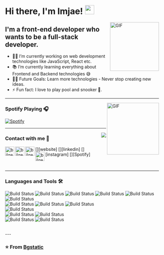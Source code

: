 # Hi there, I'm Imjae! <img width="30px" src="https://media.tenor.com/images/3b388fe03da271d2674faf85eb7c3fcd/tenor.gif" />

<img align="right" alt="GIF" height="160px" src="https://media.giphy.com/media/du3J3cXyzhj75IOgvA/giphy.gif" />

## I'm a front-end developer who wants to be a full-stack developer.

- 👨‍💻 I’m currently working on web development technologies like JavaScript, React etc.
- 📚 I’m currently learning everything about Frontend and Backend technologies 😅
- 💪🏼 Future Goals: Learn more technologies - Never stop creating new ideas.
- ⚡ Fun fact: I love to play pool and snooker 🎱.

---

<img align="right" alt="GIF" height="170px" src="https://media.giphy.com/media/J5B1Y8QZnzXXbLQIBu/giphy.gif" />

### Spotify Playing 🎧

[![Spotify](https://novatorem.bgstatic.vercel.app/api/spotify)](https://open.spotify.com/user/11153360645)

---

<img align="right" src="http://estruyf-github.azurewebsites.net/api/VisitorHit?user=Bgstatic&repo=Bgstatic&countColorcountColor&countColor=%237B1E7B"/>

### Contact with me 📝

[<img align="left" alt="bilgehangecici.site" height="30px" src="https://www.flaticon.com/svg/static/icons/svg/2996/2996826.svg" />][website]
[<img align="left" alt="bilgehangecici | LinkedIn" height="30px" src="https://www.flaticon.com/svg/static/icons/svg/725/725337.svg"/>][linkedin]
[<img align="left" alt="bilgehangecici | Instagram" height="30px" src="https://image.flaticon.com/icons/svg/725/725278.svg" />][instagram]
[<img align="left" alt="bilgehangecici | Spotify" height="30px" src="https://www.flaticon.com/svg/static/icons/svg/725/725281.svg" />][Spotify]

<br />

---

### Languages and Tools 🛠 
![Build Status](https://img.shields.io/badge/HTML5-E34F26?style=flat&logo=HTML5&labelColor=442211) ![Build Status](https://img.shields.io/badge/JavaScript-F7DF1E?style=flat-square&logo=JavaScript&labelColor=442211) ![Build Status](https://img.shields.io/badge/TypeScript-3178C6?style=flat&logo=TypeScript&labelColor=442211) ![Build Status](https://img.shields.io/badge/React-61DAFB?style=flat&logo=React&labelColor=442211) ![Build Status](https://img.shields.io/badge/Python-3776AB?style=flat&logo=Python&labelColor=442211) ![Build Status](https://img.shields.io/badge/Java-007396?style=flat&logo=Java&labelColor=442211)  
![Build Status](https://img.shields.io/badge/Firebase-FFCA28?style=flat&logo=Firebase&labelColor=442211) ![Build Status](https://img.shields.io/badge/GraphQL-E10098?style=flat&logo=GraphQL&labelColor=442211) ![Build Status](https://img.shields.io/badge/Apollo-311C87?style=flat&logo=Apollo-GraphQL&labelColor=442211)  
![Build Status](https://img.shields.io/badge/Visual_Studio_Code-007ACC?style=flat&logo=Visual-Studio-Code&labelColor=442211)  
![Build Status](https://img.shields.io/badge/Git-F05032?style=flat&logo=Git&labelColor=442211) ![Build Status](https://img.shields.io/badge/GitHub-181717?style=flat&logo=GitHub&labelColor=442211)  
![Build Status](https://img.shields.io/badge/Windows-0078D6?style=flat&logo=Windows&labelColor=442211) ![Build Status](https://img.shields.io/badge/Linux-FCC624?style=flat&logo=Linux&labelColor=442211)

<br/>
---

### ⭐️ From [Bgstatic](https://github.com/imjae) ### 
